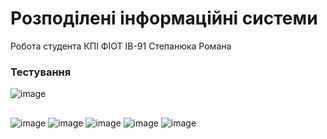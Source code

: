 # Розподілені інформаційні системи

Робота студента КПІ ФІОТ ІВ-91 Степанюка Романа

### Тестування

![image](https://user-images.githubusercontent.com/42769810/176139169-029b7418-3ea2-4fda-85ff-b4cfaab360ac.png)

##

![image](https://user-images.githubusercontent.com/42769810/176138748-6c2abbf3-0d9c-46ee-bad8-7c50a308bee4.png)
![image](https://user-images.githubusercontent.com/42769810/176138810-54f1e8c8-4df5-4e94-b926-8034869f6245.png)
![image](https://user-images.githubusercontent.com/42769810/176138887-6e590caa-7dac-4a1c-9762-57d6f8f9ae38.png)
![image](https://user-images.githubusercontent.com/42769810/176138974-679c7eaf-df13-4ac3-b329-92e899adc557.png)
![image](https://user-images.githubusercontent.com/42769810/176139054-43eaeed3-0d11-4aca-ab00-b6085ec45b0c.png)
